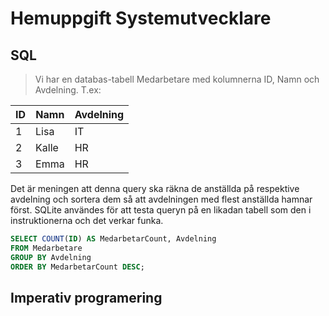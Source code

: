 # Hemuppgift Systemutvecklare

## SQL

> Vi har en databas-tabell Medarbetare med kolumnerna ID, Namn och Avdelning. T.ex:

| ID  | Namn  | Avdelning |
| --- | ----- | --------- |
| 1   | Lisa  | IT        |
| 2   | Kalle | HR        |
| 3   | Emma  | HR        |

Det är meningen att denna query ska räkna de anställda på respektive avdelning och sortera dem så att avdelningen med flest anställda hamnar först. SQLite användes för att testa queryn på en likadan tabell som den i instruktionerna och det verkar funka. 

```sql
SELECT COUNT(ID) AS MedarbetarCount, Avdelning
FROM Medarbetare
GROUP BY Avdelning
ORDER BY MedarbetarCount DESC;
```
## Imperativ programering
